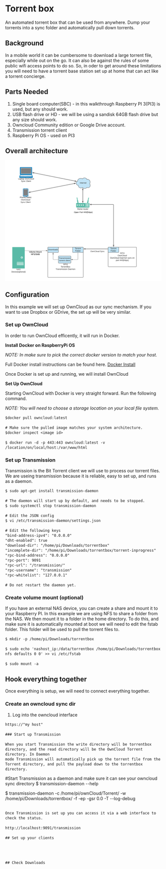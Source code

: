 # Torrent box

An automated torrent box that can be used from anywhere. Dump your torrents into a sync folder and automatically pull down torrents.

## Background

In a mobile world it can be cumbersome to download a large torrent file, especially while out on the go. It can also be against the rules of some public wifi access points to do so.
So, in oder to get around these limitations you will need to have a torrent base station set up at home that can act like a torrent concierge.

## Parts Needed

1. Single board computer(SBC) - in this walkthrough Raspberry PI 3(PI3) is used, but any should work.
2. USB flash drive or HD - we will be using a sandisk 64GB flash drive but any size should work.
3. Owncloud Community edition or Google Drive account.
4. Transmission torrent client
5. Raspberry Pi OS - used on PI3

## Overall architecture

![Torrentbox](images/architecture.png)

## Configuration

In this example we will set up OwnCloud as our sync mechanism. If you want to use Dropbox or GDrive, the set up will be very similar.

### Set up OwnCloud
In order to run OwnCloud efficently, it will run in Docker.

**Install Docker on RaspberryPi OS**

*NOTE: In make sure to pick the correct docker version to match your host.*

Full Docker install instructions can be found here. [Docker Install](https://docs.docker.com/engine/install/)

Once Docker is set up and running, we will install OwnCloud

**Set Up OwnCloud**

Starting OwnCloud with Docker is very straight forward. Run the following command.

*NOTE: You will need to choose a storage location on your local file system.*

```
$docker pull owncloud:latest

# Make sure the pulled image matches your system architecture.
$docker inspect <image id>

$ docker run -d -p 443:443 owncloud:latest -v /location/on/local/host:/var/www/html
```

### Set up Transmission

Transmission is the Bit Torrent client we will use to process our torrent files. We are useing transmission because it is reliable, easy to set up, and runs as a daemon.

```
$ sudo apt-get install transmission-daemon

# The daemon will start up by default, and needs to be stopped.
$ sudo systemctl stop transmission-daemon

# Edit the JSON config
$ vi /etc/transmission-daemon/settings.json

# Edit the following keys
"bind-address-ipv4": "0.0.0.0"
"dht-enabled": true
"download-dir": "/home/pi/Downloads/torrentbox"
"incomplete-dir": "/home/pi/Downloads/torrentbox/torrent-inprogress"
"rpc-bind-address": "0.0.0.0"
"rpc-port": 9091
"rpc-url": "/transmission/"
"rpc-username": "transmission"
"rpc-whitelist": "127.0.0.1"

# Do not restart the daemon yet.
```

### Create volume mount (optional)

If you have an external NAS device, you can create a share and mount it to your Raspberry PI. In this example we are using NFS to share a folder from the NAS.
We then mount it to a folder in the home directory. To do this, and make sure it is automatically mounted at boot we will need to edit the fstab folder. This folder will be
used to pull the torrent files to.
```
$ mkdir -p /home/pi/Downloads/torrentbox

$ sudo echo 'nashost_ip:/data/torrentbox /home/pi/Downloads/torrentbox nfs defaults 0 0' >> vi /etc/fstab

$ sudo mount -a
```

## Hook everything together

Once everything is setup, we will need to connect everything together.

### Create an owncloud sync dir

1. Log into the owncloud interface
```
https://"my host"

### Start up Transmission

When you start Transmission the write directory will be torrentbox directory, and the read directory will be the OwnCloud Torrent directory. In Daemon
mode Transmission will automatically pick up the torrent file from the Torrent directory, and pull the payload down to the torrentbox directory.

```
#Start Transmission as a daemon and make sure it can see your owncloud sync directory
$ transmission-daemon --help

$ transmission-daemon -c /home/pi/ownCloud/Torrent/ -w /home/pi/Downloads/torrentbox/ -f -ep -gsr 0.0 -T --log-debug
```

Once Transmission is set up you can access it via a web interface to check the status.

http://localhost:9091/transmission

## Set up your clients




## Check Downloads